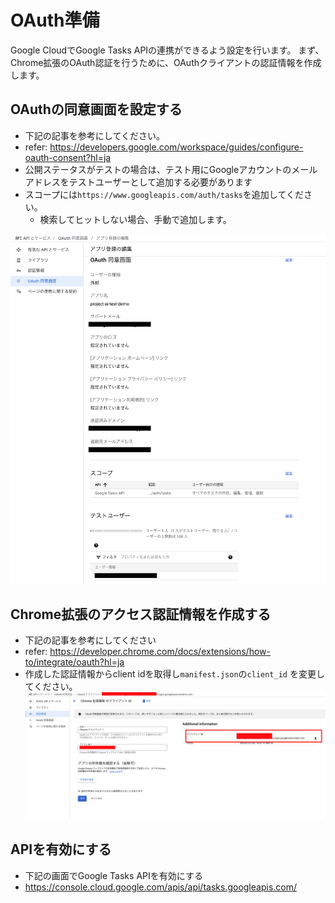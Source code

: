 # OAuth準備
Google CloudでGoogle Tasks APIの連携ができるよう設定を行います。
まず、Chrome拡張のOAuth認証を行うために、OAuthクライアントの認証情報を作成します。
## OAuthの同意画面を設定する
- 下記の記事を参考にしてください。
- refer: https://developers.google.com/workspace/guides/configure-oauth-consent?hl=ja
- 公開ステータスがテストの場合は、テスト用にGoogleアカウントのメールアドレスをテストユーザーとして追加する必要があります
- スコープには`https://www.googleapis.com/auth/tasks`を追加してください。
  - 検索してヒットしない場合、手動で追加します。

![参考画面](./assets/oauth.png)

## Chrome拡張のアクセス認証情報を作成する
- 下記の記事を参考にしてください
- refer: https://developer.chrome.com/docs/extensions/how-to/integrate/oauth?hl=ja
- 作成した認証情報からclient idを取得し`manifest.json`の`client_id` を変更してください。
![参考画面](./assets/oauth-client.png)

## APIを有効にする
- 下記の画面でGoogle Tasks APIを有効にする
- https://console.cloud.google.com/apis/api/tasks.googleapis.com/
